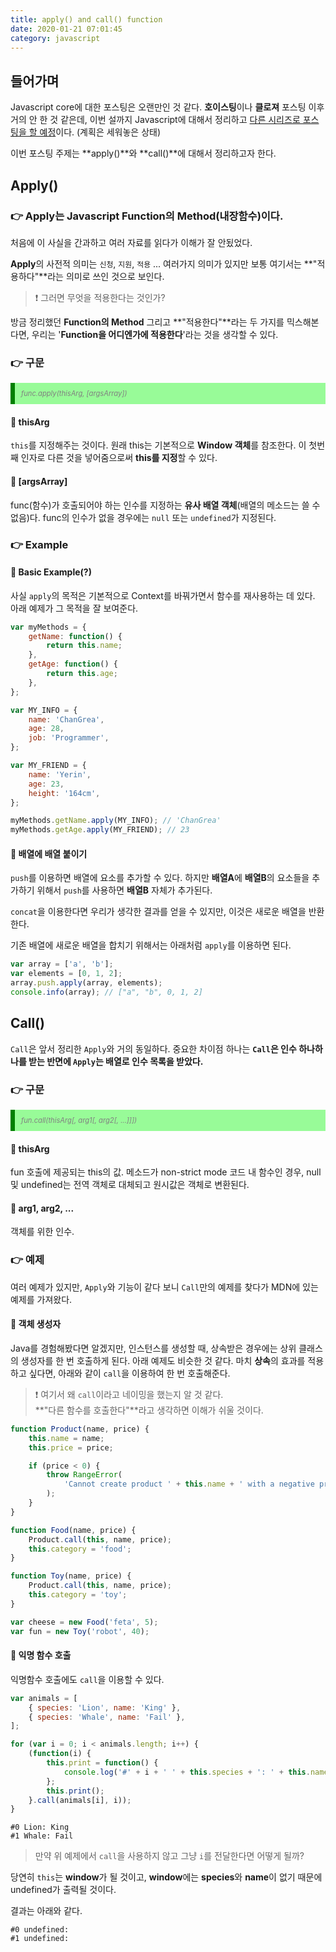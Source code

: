 ```yaml
---
title: apply() and call() function
date: 2020-01-21 07:01:45
category: javascript
---
```


## 들어가며

Javascript core에 대한 포스팅은 오랜만인 것 같다. **호이스팅**이나 **클로져** 포스팅 이후 거의 안 한 것 같은데, 이번 설까지 Javascript에 대해서 정리하고 <u>다른 시리즈로 포스팅을 할 예정</u>이다. (계획은 세워놓은 상태)

이번 포스팅 주제는 **apply()**와 **call()**에 대해서 정리하고자 한다.

## Apply()

### :point_right: Apply는 Javascript Function의 Method(내장함수)이다.

처음에 이 사실을 간과하고 여러 자료를 읽다가 이해가 잘 안됬었다.

**Apply**의 사전적 의미는 `신청`, `지원`, `적용` ... 여러가지 의미가 있지만 보통 여기서는 **"적용하다"**라는 의미로 쓰인 것으로 보인다.

> :exclamation: 그러면 무엇을 적용한다는 것인가?

방금 정리했던 **Function의 Method** 그리고 **"적용한다"**라는 두 가지를 믹스해본다면, 우리는 '**Function을 어디엔가에 적용한다**'라는 것을 생각할 수 있다.

### :point_right: 구문

<div style="background-color: palegreen; padding: 10px; border-left: 7px solid green; color: gray; font-style: italic; font-size: 0.8em;">
func.apply(thisArg, [argsArray])
</div>

#### :strawberry: thisArg

`this`를 지정해주는 것이다. 원래 this는 기본적으로 **Window 객체**를 참조한다. 이 첫번째 인자로 다른 것을 넣어줌으로써 **this를 지정**할 수 있다.

#### :strawberry: [argsArray]

func(함수)가 호출되어야 하는 인수를 지정하는 **유사 배열 객체**(배열의 메소드는 쓸 수 없음)다. func의 인수가 없을 경우에는 `null` 또는 `undefined`가 지정된다.

### :point_right: Example

#### :strawberry: Basic Example(?)

사실 `apply`의 목적은 기본적으로 Context를 바꿔가면서 함수를 재사용하는 데 있다. 아래 예제가 그 목적을 잘 보여준다.

```javascript
var myMethods = {
	getName: function() {
		return this.name;
	},
	getAge: function() {
		return this.age;
	},
};

var MY_INFO = {
	name: 'ChanGrea',
	age: 28,
	job: 'Programmer',
};

var MY_FRIEND = {
	name: 'Yerin',
	age: 23,
	height: '164cm',
};

myMethods.getName.apply(MY_INFO); // 'ChanGrea'
myMethods.getAge.apply(MY_FRIEND); // 23
```

#### :strawberry: 배열에 배열 붙이기

`push`를 이용하면 배열에 요소를 추가할 수 있다. 하지만 **배열A**에 **배열B**의 요소들을 추가하기 위해서 `push`를 사용하면 **배열B** 자체가 추가된다.

`concat`을 이용한다면 우리가 생각한 결과를 얻을 수 있지만, 이것은 새로운 배열을 반환한다.

기존 배열에 새로운 배열을 합치기 위해서는 아래처럼 `apply`를 이용하면 된다.

```javascript
var array = ['a', 'b'];
var elements = [0, 1, 2];
array.push.apply(array, elements);
console.info(array); // ["a", "b", 0, 1, 2]
```

## Call()

`Call`은 앞서 정리한 `Apply`와 거의 동일하다. 중요한 차이점 하나는 **`Call`은 인수 하나하나를 받는 반면에 `Apply`는 배열로 인수 목록을 받았다.**

### :point_right: 구문

<div style="background-color: palegreen; padding: 10px; border-left: 7px solid green; color: gray; font-style: italic; font-size: 0.8em;">
fun.call(thisArg[, arg1[, arg2[, ...]]])
</div>

#### :strawberry: thisArg

fun 호출에 제공되는 this의 값. 메소드가 non-strict mode 코드 내 함수인 경우, null 및 undefined는 전역 객체로 대체되고 원시값은 객체로 변환된다.

#### :strawberry: arg1, arg2, ...

객체를 위한 인수.

### :point_right: 예제

여러 예제가 있지만, `Apply`와 기능이 같다 보니 `Call`만의 예제를 찾다가 MDN에 있는 예제를 가져왔다.

#### :strawberry: 객체 생성자

Java를 경험해봤다면 알겠지만, 인스턴스를 생성할 때, 상속받은 경우에는 상위 클래스의 생성자를 한 번 호출하게 된다. 아래 예제도 비슷한 것 같다. 마치 **상속**의 효과를 적용하고 싶다면, 아래와 같이 `call`을 이용하여 한 번 호출해준다.

> :exclamation: 여기서 왜 `call`이라고 네이밍을 했는지 알 것 같다.<br/> **"다른 함수를 호출한다"**라고 생각하면 이해가 쉬울 것이다.

```javascript
function Product(name, price) {
	this.name = name;
	this.price = price;

	if (price < 0) {
		throw RangeError(
			'Cannot create product ' + this.name + ' with a negative price',
		);
	}
}

function Food(name, price) {
	Product.call(this, name, price);
	this.category = 'food';
}

function Toy(name, price) {
	Product.call(this, name, price);
	this.category = 'toy';
}

var cheese = new Food('feta', 5);
var fun = new Toy('robot', 40);
```

#### :strawberry: 익명 함수 호출

익명함수 호출에도 `call`을 이용할 수 있다.

```javascript
var animals = [
	{ species: 'Lion', name: 'King' },
	{ species: 'Whale', name: 'Fail' },
];

for (var i = 0; i < animals.length; i++) {
	(function(i) {
		this.print = function() {
			console.log('#' + i + ' ' + this.species + ': ' + this.name);
		};
		this.print();
	}.call(animals[i], i));
}
```

```
#0 Lion: King
#1 Whale: Fail
```

> 만약 위 예제에서 `call`을 사용하지 않고 그냥 `i`를 전달한다면 어떻게 될까?

당연히 `this`는 **window**가 될 것이고, **window**에는 **species**와 **name**이 없기 때문에 undefined가 출력될 것이다.

결과는 아래와 같다.

```
#0 undefined:
#1 undefined:
```
